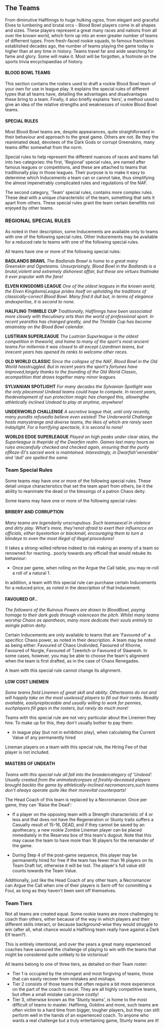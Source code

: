 ## The Teams

From diminutive Halflinngs to huge hulking ogres, from elegant and graceful Elves to lumbering and brutal orcs - Blood Bowl players come in all shapes and sizes. These players represent a great many races and nations from all over the known world, which form up into an even greater number of teams of differrent types. From fresh-faced rookie squads, to famous franchises established decades ago, the number of teams playing the game today is higher than at any time in history. Teams travel far and wide searching for fame and glory. Some will make it. Most will be forgotten, a footnote on the sports trivia encyclopaedias of history.

#### BLOOD BOWL TEAMS

This section contains the rosters used to draft a rookie Blood Bowl team of your own for use in league play. It explains the special rules of different types that all teams have, detailing the advantages and disadvantages these bring to a team. Finally, it also briefly explains ‘tiers’, a method used to give an idea of the relative strengths and weaknesses of rookie Blood Bowl teams.

#### SPECIAL RULES

Most Blood Bowl teams are, despite appearances, quite straightforward in their behaviour and approach to the great game. Others are not. Be they the reanimated dead, devotees of the Dark Gods or corrupt Greenskins, many teams differ somewhat from the norm. 

Special rules to help represent the different nuances of races and teams fall into two categories: the first, 'Regional' special rules, are named after famous leagues or competitions, and these are attached to teams that traditionally play in those leagues. Their purpose is to make it easy to determine which Inducements a team can or cannot take, thus simplifying the almost impenetrably complicated rules and regulations of the NAF.

The second category, 'Team' special rules, contains more complex rules. These deal with a unique characteristic of the team, something that sets it apart from others. These special rules grant the team certain benefitts not enjoyed by other teams.

### REGIONAL SPECIAL RULES

As noted in their description, some Inducements are available only to teams with one of the following special rules. Other Inducements may be available for a reduced rate to teams with one of the following special rules.

All teams have one or more of the following special rules: 

**BADLANDS BRAWL**
*The Badlands Brawl is home to a great many Greenskin and Ogreteams. Unsurprisingly, Blood Bowl in the Badlands is a brutal,violent and extremely dishonest affair, but these are virtues thatmake it ever popular with the fans!*

**ELVEN KINGD0MS LEAGUE**
*One of the oldest leagues in the known world, the Elven KingdomsLeague prides itself on upholding the traditions of classically-correct Blood Bowl. Many find it dull but, in terms of elegance andexpertise, it is second to none.*

**HALFLING THIMBLE CUP**
*Traditionally, Halflinngs have been associated more closely with theculinary arts than the world of professional sport. In recent yearsthis has changed greatly, and the Thimble Cup has become amainstay on the Blood Bowl calendar.*

**LUSTRIAN SUPERLEAGUE**
*The Lustrian Superleague is the oldest competition in theworld, and home to many of the sport's most ancient teams.For millennia it was closed to all except Lizardmen teams, but inrecent years has opened its ranks to welcome other races.*

**OLD WORLD CLASSIC**
*Since the collapse of the NAF, Blood Bowl in the Old World hasstruggled. But in recent years the sport's fortunes have improved,largely thanks to the founding of the Old World Classic, acompetition that draws together many minor leagues.* 

**SYLVANIAN SPOTLIGHT**
*For many decades the Sylvanian Spotlight was the only placemost Undead teams could hope to compete. In recent years, thedevelopment of sun protection magic has changed this, allowingthe athletically inclined Undead to play at anytime, anywhere!*

**UNDERWORLD CHALLENGE**
*A secretive league that, until only recently, many pundits refusedto believe even existed! The Underworld Challenge hosts manystrange and diverse teams, the likes of which are rarely seen indaylight. For a horrifying spectacle, it is second to none!* 

**WORLDS EDGE SUPERLEAGUE**
*Played on high peaks under clear skies, the Superleague is thepride of the Dwarfen realm. Games last many hours as rules arecarefully checked and checked again, ensuring that the purity ofRoze-El's sacred work is maintained. Interestingly, in Dwarfish'venerable' and 'dull' are spelled the same.*


### Team Special Rules

Some teams may have one or more of the following special rules. These detail unique characteristics that set the team apart from others, be it the ability to reanimate the dead or the blessings of a patron Chaos deity.

Some teams may have one or more of the following special rules:

#### BRIBERY AND CORRUPTION
*Many teams are legendarily unscrupulous. Such teamsexcel in violence and dirty play. What's more, they'renot afraid to exert their influencce on officials, either byextortion or blackmail, encouraging them to turn a blindeye to even the most illegal of illegal procedures!*

It takes a strong-willed referee indeed to risk making an enemy of a team so renowned for reacting.. poorly towards any officiall that would rebuke its behaviour:

* Once per game, when rolling on the Argue the Call table, you may re-roll a roll of a natural 1.

In addition, a team with this special rule can purchase certain Inducements for a reduced price, as noted in the description of that Inducement.

#### FAVOURED OF..
*The followers of the Ruinous Powers are drawn to BloodBowl, paying homage to their dark gods through violenceon the pitch. Whilst many teams worship Chaos as apantheon, many more dedicate their souls entirely to asingle patron deity.*

Certain Inducements are only available to teams that are 'Favoured of' a specificc Chaos power, as noted in their description. A team may be noted as being either: Favoured of Chaos Undivided, Favoured of Khorne, Favoured of Nurgle, Favoured of Tzeentch or Favoured of Slaanesh. In some cases, however, you may be able to choose the team's alignment when the team is first drafted, as in the case of Chaos Renegades.

A team with this special rule cannot change its alignment.

#### LOW COST LINEMEN
*Some teams field Linemen of great skill and ability. Otherteams do not and will happily take on the most uselessof players to fill out their ranks. Readily available, easilyreplaceable and usually willing to work for pennies, suchplayers fill gaps in the rosters, but rarely do much more!*

Teams with this special rule are not very particular about the Linemen they hire. To make up for this, they don't usually bother to pay them:

* In league play (but not in exhibition play), when calculating the   Current Value of any permanently hired

Lineman players on a team with this special rule, the Hiring Fee of that player is not included.

#### MASTERS OF UNDEATH
*Teams with this special rule all fall into the broadercategory of 'Undead'. Usually created from the animatedcorpses of freshly-deceased players brought backto the game by athletically-inclined necromancers,such teams don't always operate quite like their morevital counterparts!*

The Head Coach of this team is replaced by a Necromancer. Once per game, they can 'Raise the Dead': 
* If a player on the opposing team with a Strength characteristic of 4 or less and that does not have the Regeneration or Stunty traits suffers a Casualty result of 15-16, DEAD, and if they cannot be saved by an apothecary, a new rookie Zombie Lineman player can be placed immediately in the Reserves box of this team's dugout. Note that this may cause the team to have more than 16 players for the remainder of the game.

* During Step 4 of the post-game sequence, this player may be permanently hired for free if the team has fewer than 16 players on its Team Draft list, otherwise it will be lost. The player's full value still counts towards the Team Value.

Additionally, just like the Head Coach of any other team, a Necromancer can Argue the Call when one of their players is Sent-off for committing a Foul, as long as they haven't been sent off themselves.

### Team Tiers

Not all teams are created equal. Some rookie teams are more challenging to coach than others, either because of the way in which players and their different skills interact, or because background-wise they would struggle to win (after all, what chance would a Halflinng team really have against a Dark Elf team?).

This is entirely intentional, and over the years a great many experienced coaches have savoured the challenge of playing to win with the teams that might be considered quite unlikely to be victorious!

All teams belong to one of three tiers, as detailed on their Team roster:

* Tier 1 is occupied by the strongest and most forgiving of teams, those that can easily recover from mistakes and mishaps.
* Tier 2 consists of those teams that often require a bit more experience on the part of the coach to excel. They are all highly competitive teams, but often a small mistake can prove costly!
* Tier 3, otherwise known as the 'Stunty teams', is home to the most difficult of teams to master. Halflinng, Goblins and more, such teams are often victim to a hard time from bigger, tougher players, but they can still perform well in the hands of an experienced coach. To anyone who wants a real challenge but a truly entertaining game, Stunty teams are it!
